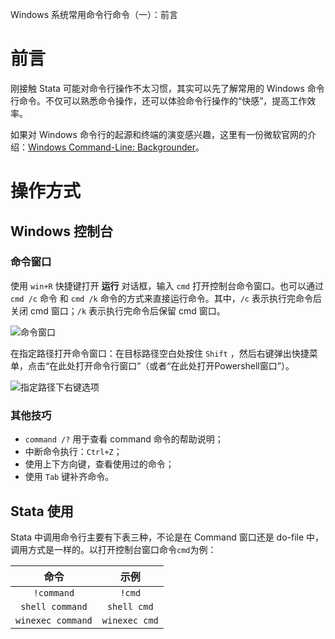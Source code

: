 Windows 系统常用命令行命令（一）：前言

# 前言

刚接触 Stata 可能对命令行操作不太习惯，其实可以先了解常用的 Windows 命令行命令。不仅可以熟悉命令操作，还可以体验命令行操作的“快感”，提高工作效率。

如果对 Windows 命令行的起源和终端的演变感兴趣，这里有一份微软官网的介绍：[Windows Command-Line: Backgrounder](https://devblogs.microsoft.com/commandline/windows-command-line-backgrounder/)。

# 操作方式

## Windows 控制台

### 命令窗口

使用 `win+R` 快捷键打开 **运行** 对话框，输入 `cmd` 打开控制台命令窗口。也可以通过`cmd /c` 命令 和 `cmd /k` 命令的方式来直接运行命令。其中，`/c` 表示执行完命令后关闭 cmd 窗口；`/k` 表示执行完命令后保留 cmd 窗口。

![命令窗口](https://gitee.com/mudaozzz/win-cmds/raw/master/img/1-2.png)

在指定路径打开命令窗口：在目标路径空白处按住 `Shift` ，然后右键弹出快捷菜单，点击“在此处打开命令行窗口”（或者“在此处打开Powershell窗口”）。

![指定路径下右键选项](https://gitee.com/mudaozzz/win-cmds/raw/master/img/1-3.png)

### 其他技巧
- `command /?` 用于查看 command 命令的帮助说明；
- 中断命令执行：`Ctrl+Z`；
- 使用上下方向键，查看使用过的命令；
- 使用 `Tab` 键补齐命令。


## Stata 使用

Stata 中调用命令行主要有下表三种，不论是在 Command 窗口还是 do-file 中，调用方式是一样的。以打开控制台窗口命令`cmd`为例：

|命令|示例|
|:---:|:---:|
|`!command`|`!cmd`|
|`shell command`|`shell cmd`|
|`winexec command`|`winexec cmd`|